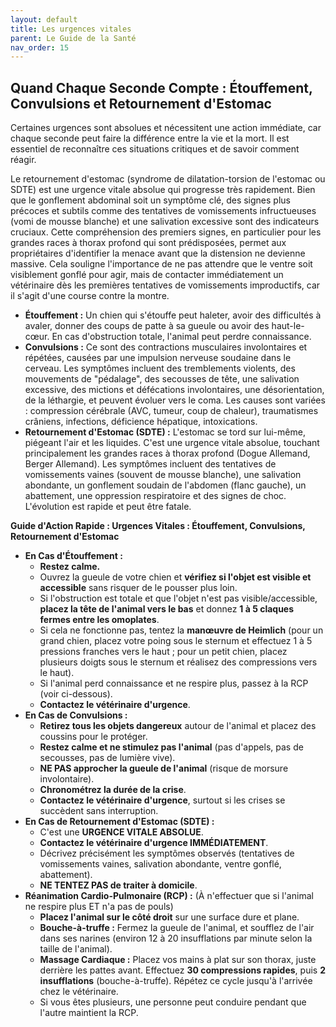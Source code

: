 ```yaml
---
layout: default
title: Les urgences vitales
parent: Le Guide de la Santé
nav_order: 15
---
```


## **Quand Chaque Seconde Compte : Étouffement, Convulsions et Retournement d'Estomac**

Certaines urgences sont absolues et nécessitent une action immédiate, car chaque seconde peut faire la différence entre la vie et la mort. Il est essentiel de reconnaître ces situations critiques et de savoir comment réagir.

Le retournement d'estomac (syndrome de dilatation-torsion de l'estomac ou SDTE) est une urgence vitale absolue qui progresse très rapidement. Bien que le gonflement abdominal soit un symptôme clé, des signes plus précoces et subtils comme des tentatives de vomissements infructueuses (vomi de mousse blanche) et une salivation excessive sont des indicateurs cruciaux. Cette compréhension des premiers signes, en particulier pour les grandes races à thorax profond qui sont prédisposées, permet aux propriétaires d'identifier la menace avant que la distension ne devienne massive. Cela souligne l'importance de ne pas attendre que le ventre soit visiblement gonflé pour agir, mais de contacter immédiatement un vétérinaire dès les premières tentatives de vomissements improductifs, car il s'agit d'une course contre la montre.

*   **Étouffement :** Un chien qui s'étouffe peut haleter, avoir des difficultés à avaler, donner des coups de patte à sa gueule ou avoir des haut-le-cœur. En cas d'obstruction totale, l'animal peut perdre connaissance.
*   **Convulsions :** Ce sont des contractions musculaires involontaires et répétées, causées par une impulsion nerveuse soudaine dans le cerveau. Les symptômes incluent des tremblements violents, des mouvements de "pédalage", des secousses de tête, une salivation excessive, des mictions et défécations involontaires, une désorientation, de la léthargie, et peuvent évoluer vers le coma. Les causes sont variées : compression cérébrale (AVC, tumeur, coup de chaleur), traumatismes crâniens, infections, déficience hépatique, intoxications.
*   **Retournement d'Estomac (SDTE) :** L'estomac se tord sur lui-même, piégeant l'air et les liquides. C'est une urgence vitale absolue, touchant principalement les grandes races à thorax profond (Dogue Allemand, Berger Allemand). Les symptômes incluent des tentatives de vomissements vaines (souvent de mousse blanche), une salivation abondante, un gonflement soudain de l'abdomen (flanc gauche), un abattement, une oppression respiratoire et des signes de choc. L'évolution est rapide et peut être fatale.

**Guide d'Action Rapide : Urgences Vitales : Étouffement, Convulsions, Retournement d'Estomac**

*   **En Cas d'Étouffement :**
    *   **Restez calme.**
    *   Ouvrez la gueule de votre chien et **vérifiez si l'objet est visible et accessible** sans risquer de le pousser plus loin.
    *   Si l'obstruction est totale et que l'objet n'est pas visible/accessible, **placez la tête de l'animal vers le bas** et donnez **1 à 5 claques fermes entre les omoplates**.
    *   Si cela ne fonctionne pas, tentez la **manœuvre de Heimlich** (pour un grand chien, placez votre poing sous le sternum et effectuez 1 à 5 pressions franches vers le haut ; pour un petit chien, placez plusieurs doigts sous le sternum et réalisez des compressions vers le haut).
    *   Si l'animal perd connaissance et ne respire plus, passez à la RCP (voir ci-dessous).
    *   **Contactez le vétérinaire d'urgence**.
*   **En Cas de Convulsions :**
    *   **Retirez tous les objets dangereux** autour de l'animal et placez des coussins pour le protéger.
    *   **Restez calme et ne stimulez pas l'animal** (pas d'appels, pas de secousses, pas de lumière vive).
    *   **NE PAS approcher la gueule de l'animal** (risque de morsure involontaire).
    *   **Chronométrez la durée de la crise**.
    *   **Contactez le vétérinaire d'urgence**, surtout si les crises se succèdent sans interruption.
*   **En Cas de Retournement d'Estomac (SDTE) :**
    *   C'est une **URGENCE VITALE ABSOLUE**.
    *   **Contactez le vétérinaire d'urgence IMMÉDIATEMENT**.
    *   Décrivez précisément les symptômes observés (tentatives de vomissements vaines, salivation abondante, ventre gonflé, abattement).
    *   **NE TENTEZ PAS de traiter à domicile**.
*   **Réanimation Cardio-Pulmonaire (RCP) :** (À n'effectuer que si l'animal ne respire plus ET n'a pas de pouls)
    *   **Placez l'animal sur le côté droit** sur une surface dure et plane.
    *   **Bouche-à-truffe :** Fermez la gueule de l'animal, et soufflez de l'air dans ses narines (environ 12 à 20 insufflations par minute selon la taille de l'animal).
    *   **Massage Cardiaque :** Placez vos mains à plat sur son thorax, juste derrière les pattes avant. Effectuez **30 compressions rapides**, puis **2 insufflations** (bouche-à-truffe). Répétez ce cycle jusqu'à l'arrivée chez le vétérinaire.
    *   Si vous êtes plusieurs, une personne peut conduire pendant que l'autre maintient la RCP. 